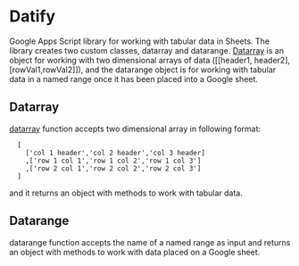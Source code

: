 # Datify
Google Apps Script library for working with tabular data in Sheets. The library creates two custom classes, datarray and datarange. [Datarray]((https://github.com/BryanJacques/Datify/blob/main/Datarray.md)) is an object for working with two dimensional arrays of data ([[header1, header2],[rowVal1,rowVal2]]), and the datarange object is for working with tabular data in a named range once it has been placed into a Google sheet.

## Datarray

[datarray](https://github.com/BryanJacques/Datify/blob/main/Datarray.md) function accepts two dimensional array in following format:
```
  [
    ['col 1 header','col 2 header','col 3 header]
    ,['row 1 col 1','row 1 col 2','row 1 col 3']
    ,['row 2 col 1','row 2 col 2','row 2 col 3']
  ]
```
and it returns an object with methods to work with tabular data.

## Datarange

datarange function accepts the name of a named range as input and returns an object with methods to work with data placed on a Google sheet.


